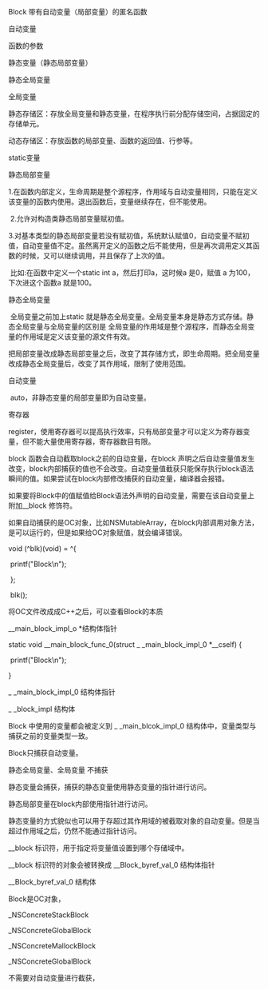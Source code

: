 Block 带有自动变量（局部变量）的匿名函数

自动变量

函数的参数

静态变量（静态局部变量）

静态全局变量

全局变量



静态存储区：存放全局变量和静态变量，在程序执行前分配存储空间，占据固定的存储单元。

动态存储区：存放函数的局部变量、函数的返回值、行参等。



static变量

静态局部变量

​	1.在函数内部定义，生命周期是整个源程序，作用域与自动变量相同，只能在定义该变量的函数内使用。退出函数后，变量继续存在，但不能使用。

​	2.允许对构造类静态局部变量赋初值。

​	3.对基本类型的静态局部变量若没有赋初值，系统默认赋值0，自动变量不赋初值，自动变量值不定。虽然离开定义的函数之后不能使用，但是再次调用定义其函数的时候，又可以继续调用，并且保存了上次的值。

​	比如:在函数中定义一个static int a，然后打印a，这时候a 是0，赋值 a 为100，下次进这个函数a 就是100。



静态全局变量

​	全局变量之前加上static 就是静态全局变量。全局变量本身是静态方式存储。静态全局变量与全局变量的区别是 全局变量的作用域是整个源程序，而静态全局变量的作用域是定义该变量的源文件有效。

把局部变量改成静态局部变量之后，改变了其存储方式，即生命周期。把全局变量改成静态全局变量后，改变了其作用域，限制了使用范围。



自动变量

​	auto，非静态变量的局部变量即为自动变量。

寄存器

​	register，使用寄存器可以提高执行效率，只有局部变量才可以定义为寄存器变量，但不能大量使用寄存器，寄存器数目有限。





 block 函数会自动截取block之前的自动变量，在block 声明之后自动变量值发生改变，block内部捕获的值也不会改变。自动变量值截获只能保存执行block语法瞬间的值。如果尝试在block内部修改捕获的自动变量，编译器会报错。

如果要将Block中的值赋值给Block语法外声明的自动变量，需要在该自动变量上附加__block 修饰符。

如果自动捕获的是OC对象，比如NSMutableArray，在block内部调用对象方法，是可以运行的，但是如果给OC对象赋值，就会编译错误。

void (^blk)(void) = ^{

​            printf("Block\n");

​        };

​        blk();

将OC文件改成成C++之后，可以查看Block的本质



__main_block_impl_o *结构体指针

static void __main_block_func_0(struct _ _main_block_impl_0 *__cself) {

​            printf("Block\n");

}

_ _main_block_impl_0 结构体指针

_ _block_impl 结构体

Block 中使用的变量都会被定义到 _ _main_blcok_impl_0 结构体中，变量类型与捕获之前的变量类型一致。



Block只捕获自动变量。

静态全局变量、全局变量 不捕获

静态变量会捕获，捕获的静态变量使用静态变量的指针进行访问。



静态局部变量在block内部使用指针进行访问。

静态变量的方式貌似也可以用于存超过其作用域的被截取对象的自动变量。但是当超过作用域之后，仍然不能通过指针访问。



__block 标识符，用于指定将变量值设置到哪个存储域中。

__block 标识符的对象会被转换成 __Block_byref_val_0 结构体指针

__Block_byref_val_0 结构体



Block是OC对象，

_NSConcreteStackBlock

_NSConcreteGlobalBlock

_NSConcreteMallockBlock



_NSConcreteGlobalBlock

不需要对自动变量进行截获，